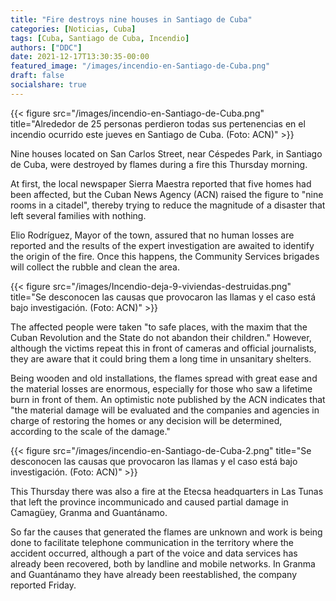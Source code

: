 ```yaml
---
title: "Fire destroys nine houses in Santiago de Cuba"
categories: [Noticias, Cuba]
tags: [Cuba, Santiago de Cuba, Incendio]
authors: ["DDC"]
date: 2021-12-17T13:30:35-00:00
featured_image: "/images/incendio-en-Santiago-de-Cuba.png"
draft: false
socialshare: true
---
```

{{< figure src="/images/incendio-en-Santiago-de-Cuba.png" title="Alrededor de 25 personas perdieron todas sus pertenencias en el incendio ocurrido este jueves en Santiago de Cuba. (Foto: ACN)" >}}

Nine houses located on San Carlos Street, near Céspedes Park, in Santiago de Cuba, were destroyed by flames during a fire this Thursday morning.

At first, the local newspaper Sierra Maestra reported that five homes had been affected, but the Cuban News Agency (ACN) raised the figure to "nine rooms in a citadel", thereby trying to reduce the magnitude of a disaster that left several families with nothing.

Elio Rodríguez, Mayor of the town, assured that no human losses are reported and the results of the expert investigation are awaited to identify the origin of the fire. Once this happens, the Community Services brigades will collect the rubble and clean the area.

{{< figure src="/images/Incendio-deja-9-viviendas-destruidas.png" title="Se desconocen las causas que provocaron las llamas y el caso está bajo investigación. (Foto: ACN)" >}}

The affected people were taken "to safe places, with the maxim that the Cuban Revolution and the State do not abandon their children." However, although the victims repeat this in front of cameras and official journalists, they are aware that it could bring them a long time in unsanitary shelters.

Being wooden and old installations, the flames spread with great ease and the material losses are enormous, especially for those who saw a lifetime burn in front of them. An optimistic note published by the ACN indicates that "the material damage will be evaluated and the companies and agencies in charge of restoring the homes or any decision will be determined, according to the scale of the damage."

{{< figure src="/images/incendio-en-Santiago-de-Cuba-2.png" title="Se desconocen las causas que provocaron las llamas y el caso está bajo investigación. (Foto: ACN)" >}}

This Thursday there was also a fire at the Etecsa headquarters in Las Tunas that left the province incommunicado and caused partial damage in Camagüey, Granma and Guantánamo.

So far the causes that generated the flames are unknown and work is being done to facilitate telephone communication in the territory where the accident occurred, although a part of the voice and data services has already been recovered, both by landline and mobile networks. In Granma and Guantánamo they have already been reestablished, the company reported Friday.